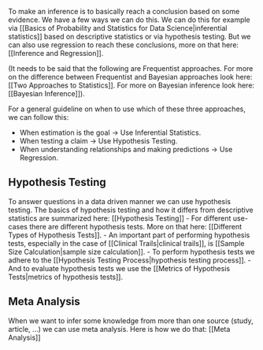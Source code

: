 To make an inference is to basically reach a conclusion based on some evidence. We have a few ways we can do this. We can do this for example via [[Basics of Probability and Statistics for Data Science|inferential statistics]] based on descriptive statistics or via hypothesis testing. But we can also use regression to reach these conclusions, more on that here: [[Inference and Regression]].

(It needs to be said that the following are Frequentist approaches. For more on the difference between Frequentist and Bayesian approaches look here: [[Two Approaches to Statistics]]. For more on Bayesian inference look here: [[Bayesian Inference]]).

For a general guideline on when to use which of these three approaches, we can follow this: 
- When estimation is the goal → Use Inferential Statistics.
- When testing a claim → Use Hypothesis Testing.
- When understanding relationships and making predictions → Use Regression.
## Hypothesis Testing
To answer questions in a data driven manner we can use hypothesis testing. The basics of hypothesis testing and how it differs from descriptive statistics are summarized here: [[Hypothesis Testing]]
	- For different use-cases there are different hypothesis tests. More on that here: [[Different Types of Hypothesis Tests]].
	- An important part of performing hypothesis tests, especially in the case of [[Clinical Trails|clinical trails]], is [[Sample Size Calculation|sample size calculation]].
	- To perform hypothesis tests we adhere to the [[Hypothesis Testing Process|hypothesis testing process]].
	- And to evaluate hypothesis tests we use the [[Metrics of Hypothesis Tests|metrics of hypothesis tests]].
## Meta Analysis
When we want to infer some knowledge from more than one source (study, article, ...) we can use meta analysis. Here is how we do that: [[Meta Analysis]]
